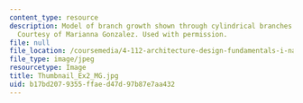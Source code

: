 ```yaml
---
content_type: resource
description: Model of branch growth shown through cylindrical branches and nodes.
  Courtesy of Marianna Gonzalez. Used with permission.
file: null
file_location: /coursemedia/4-112-architecture-design-fundamentals-i-nano-machines-fall-2012/b17bd2079355ffaed47d97b87e7aa432_Thumbnail_Ex2_MG.jpg
file_type: image/jpeg
resourcetype: Image
title: Thumbnail_Ex2_MG.jpg
uid: b17bd207-9355-ffae-d47d-97b87e7aa432
---
```

